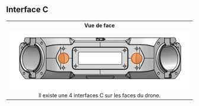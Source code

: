 ## Interface C 





<table class="interface" style=" text-align: center;">
    <tr>
        <th colspan="2">Vue de face</th>
    </tr>
    <tr>
        <td><img src="../../gitbook/images/INTERFACE/general/FACE-INTC.png"></td>
    </tr>
    <tr>
        <td>Il existe une 4 interfaces C sur les faces du drone.</td>        
    </tr>
</table>